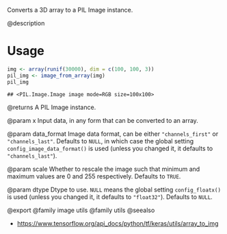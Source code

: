 Converts a 3D array to a PIL Image instance.

@description

# Usage

```r
img <- array(runif(30000), dim = c(100, 100, 3))
pil_img <- image_from_array(img)
pil_img
```

```
## <PIL.Image.Image image mode=RGB size=100x100>
```

@returns
    A PIL Image instance.

@param x
Input data, in any form that can be converted to an array.

@param data_format
Image data format, can be either `"channels_first"` or
`"channels_last"`. Defaults to `NULL`, in which case the global
setting `config_image_data_format()` is used (unless you
changed it, it defaults to `"channels_last"`).

@param scale
Whether to rescale the image such that minimum and maximum values
are 0 and 255 respectively. Defaults to `TRUE`.

@param dtype
Dtype to use. `NULL` means the global setting
`config_floatx()` is used (unless you changed it, it
defaults to `"float32"`). Defaults to `NULL`.

@export
@family image utils
@family utils
@seealso
+ <https://www.tensorflow.org/api_docs/python/tf/keras/utils/array_to_img>
